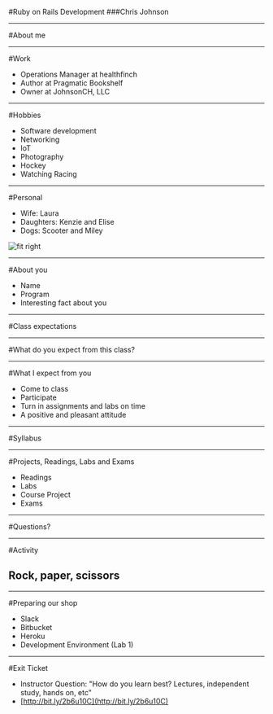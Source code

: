#Ruby on Rails Development
###Chris Johnson

---
#About me

---
#Work
* Operations Manager at healthfinch
* Author at Pragmatic Bookshelf
* Owner at JohnsonCH, LLC

---
#Hobbies
* Software development
* Networking
* IoT
* Photography
* Hockey
* Watching Racing

---
#Personal
* Wife: Laura
* Daughters: Kenzie and Elise
* Dogs: Scooter and Miley

![fit right](https://farm5.staticflickr.com/4419/35804476453_d3f5b4ee3a_k.jpg)

---
#About you
* Name
* Program
* Interesting fact about you

---
#Class expectations

---
#What do you expect from this class?

---
#What I expect from you
* Come to class
* Participate
* Turn in assignments and labs on time
* A positive and pleasant attitude

---
#Syllabus

---
#Projects, Readings, Labs and Exams
* Readings
* Labs
* Course Project
* Exams

---
#Questions?

---
#Activity
## Rock, paper, scissors

---

#Preparing our shop
* Slack
* Bitbucket
* Heroku
* Development Environment (Lab 1)

---
#Exit Ticket
* Instructor Question: "How do you learn best? Lectures, independent study, hands on, etc"
* [http://bit.ly/2b6u10C](http://bit.ly/2b6u10C)
